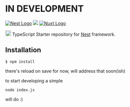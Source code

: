 # **IN DEVELOPMENT**

[![Nest Logo](http://kamilmysliwiec.com/public/nest-logo.png)](http://nestjs.com/)
<img src="https://image.ibb.co/cZg23Q/v.png?raw=true">
[![Nuxt Logo](https://camo.githubusercontent.com/4aa5532ee9baf623c95b901372002dfa4e97ff01/687474703a2f2f696d6775722e636f6d2f56344c746f49492e706e67)](https://nuxtjs.org)

<img src="https://github.com/remojansen/logo.ts/blob/master/ts.png?raw=true" width="18">  TypeScript Starter repository for [Nest](https://github.com/kamilmysliwiec/nest) framework.

## Installation

```
$ npm install
```

there's reload on save for now, will address that soon(ish)

to start developing a simple

`node index.js`

will do :)
